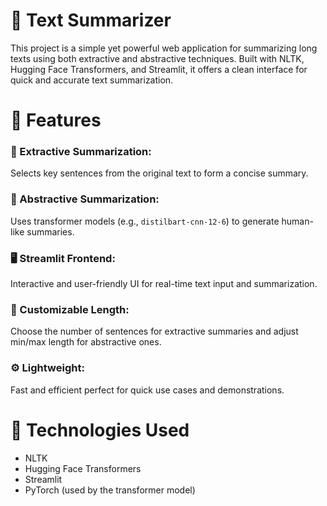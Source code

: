 # 📝 Text Summarizer  
This project is a simple yet powerful web application for summarizing long texts using both extractive and abstractive techniques. Built with NLTK, Hugging Face Transformers, and Streamlit, it offers a clean interface for quick and accurate text summarization.

# 🚀 Features  
### 🧠 Extractive Summarization: 
Selects key sentences from the original text to form a concise summary.  
### 🤖 Abstractive Summarization: 
Uses transformer models (e.g., `distilbart-cnn-12-6`) to generate human-like summaries.  
### 🖥️ Streamlit Frontend: 
Interactive and user-friendly UI for real-time text input and summarization.  
### 🎯 Customizable Length: 
Choose the number of sentences for extractive summaries and adjust min/max length for abstractive ones.  
### ⚙️ Lightweight: 
Fast and efficient perfect for quick use cases and demonstrations.

# 🧰 Technologies Used  
- NLTK  
- Hugging Face Transformers  
- Streamlit  
- PyTorch (used by the transformer model)

